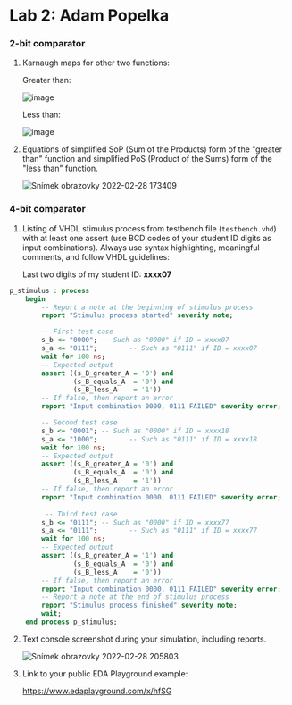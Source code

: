 # Lab 2: Adam Popelka

### 2-bit comparator

1. Karnaugh maps for other two functions:

   Greater than:

   ![image](https://user-images.githubusercontent.com/99763701/156052054-47a43ff8-9ce3-46ae-9037-17f47c1a268f.png)

   Less than:

   ![image](https://user-images.githubusercontent.com/99763701/156052224-634d1e9f-29a3-4e71-b7f9-08690ad06e26.png)


2. Equations of simplified SoP (Sum of the Products) form of the "greater than" function and simplified PoS (Product of the Sums) form of the "less than" function.

   ![Snímek obrazovky 2022-02-28 173409](https://user-images.githubusercontent.com/99763701/156021295-df1362c6-b701-4601-909b-28a48f867830.png)


### 4-bit comparator

1. Listing of VHDL stimulus process from testbench file (`testbench.vhd`) with at least one assert (use BCD codes of your student ID digits as input combinations). Always use syntax highlighting, meaningful comments, and follow VHDL guidelines:

   Last two digits of my student ID: **xxxx07**

```vhdl
p_stimulus : process
    begin
        -- Report a note at the beginning of stimulus process
        report "Stimulus process started" severity note;

        -- First test case
        s_b <= "0000"; -- Such as "0000" if ID = xxxx07
        s_a <= "0111";        -- Such as "0111" if ID = xxxx07
        wait for 100 ns;
        -- Expected output
        assert ((s_B_greater_A = '0') and
                (s_B_equals_A  = '0') and
                (s_B_less_A    = '1'))
        -- If false, then report an error
        report "Input combination 0000, 0111 FAILED" severity error;

 		-- Second test case
        s_b <= "0001"; -- Such as "0000" if ID = xxxx18
        s_a <= "1000";        -- Such as "0111" if ID = xxxx18
        wait for 100 ns;
        -- Expected output
        assert ((s_B_greater_A = '0') and
                (s_B_equals_A  = '0') and
                (s_B_less_A    = '1'))
        -- If false, then report an error
        report "Input combination 0000, 0111 FAILED" severity error;
        
         -- Third test case
        s_b <= "0111"; -- Such as "0000" if ID = xxxx77
        s_a <= "0111";        -- Such as "0111" if ID = xxxx77
        wait for 100 ns;
        -- Expected output
        assert ((s_B_greater_A = '1') and
                (s_B_equals_A  = '0') and
                (s_B_less_A    = '0'))
        -- If false, then report an error
        report "Input combination 0000, 0111 FAILED" severity error;
        -- Report a note at the end of stimulus process
        report "Stimulus process finished" severity note;
        wait;
    end process p_stimulus;

```

2. Text console screenshot during your simulation, including reports.

   ![Snímek obrazovky 2022-02-28 205803](https://user-images.githubusercontent.com/99763701/156050220-65616982-a37e-49a6-83cd-00f0f2e8a6ec.png)

3. Link to your public EDA Playground example:

   https://www.edaplayground.com/x/hfSG
